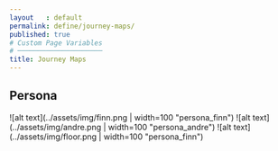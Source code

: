 ```yaml
---
layout   : default
permalink: define/journey-maps/
published: true
# Custom Page Variables
# ─────────────────────
title: Journey Maps
---
```

## Persona
![alt text](../assets/img/finn.png | width=100 "persona_finn")
![alt text](../assets/img/andre.png | width=100 "persona_andre")
![alt text](../assets/img/floor.png | width=100 "persona_finn")